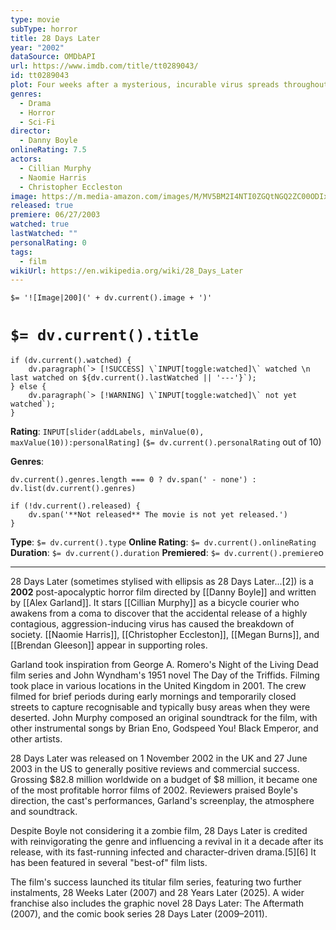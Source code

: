 ```yaml
---
type: movie
subType: horror
title: 28 Days Later
year: "2002"
dataSource: OMDbAPI
url: https://www.imdb.com/title/tt0289043/
id: tt0289043
plot: Four weeks after a mysterious, incurable virus spreads throughout the United Kingdom, a handful of survivors try to find sanctuary.
genres:
  - Drama
  - Horror
  - Sci-Fi
director:
  - Danny Boyle
onlineRating: 7.5
actors:
  - Cillian Murphy
  - Naomie Harris
  - Christopher Eccleston
image: https://m.media-amazon.com/images/M/MV5BM2I4NTI0ZGQtNGQ2ZC00ODIxLWI2N2QtMDBkNzI1NDhjYjE5XkEyXkFqcGc@._V1_SX300.jpg
released: true
premiere: 06/27/2003
watched: true
lastWatched: ""
personalRating: 0
tags:
  - film
wikiUrl: https://en.wikipedia.org/wiki/28_Days_Later
---
```


`$= '![Image|200](' + dv.current().image + ')'`

# `$= dv.current().title`

```dataviewjs
if (dv.current().watched) {
	dv.paragraph(`> [!SUCCESS] \`INPUT[toggle:watched]\` watched \n last watched on ${dv.current().lastWatched || '---'}`);
} else {
	dv.paragraph(`> [!WARNING] \`INPUT[toggle:watched]\` not yet watched`);
}
```

**Rating**:  `INPUT[slider(addLabels, minValue(0), maxValue(10)):personalRating]` (`$= dv.current().personalRating` out of 10)

**Genres**:
```dataviewjs
dv.current().genres.length === 0 ? dv.span(' - none') : dv.list(dv.current().genres)
```

```dataviewjs
if (!dv.current().released) {
	dv.span('**Not released** The movie is not yet released.')
}
```

**Type**: `$= dv.current().type`
**Online Rating**: `$= dv.current().onlineRating`
**Duration**:  `$= dv.current().duration`
**Premiered**: `$= dv.current().premiere`o

___

28 Days Later (sometimes stylised with ellipsis as 28 Days Later...[2]) is a **2002** post-apocalyptic horror film directed by [[Danny Boyle]] and written by [[Alex Garland]]. It stars [[Cillian Murphy]] as a bicycle courier who awakens from a coma to discover that the accidental release of a highly contagious, aggression-inducing virus has caused the breakdown of society. [[Naomie Harris]], [[Christopher Eccleston]], [[Megan Burns]], and [[Brendan Gleeson]] appear in supporting roles.

Garland took inspiration from George A. Romero's Night of the Living Dead film series and John Wyndham's 1951 novel The Day of the Triffids. Filming took place in various locations in the United Kingdom in 2001. The crew filmed for brief periods during early mornings and temporarily closed streets to capture recognisable and typically busy areas when they were deserted. John Murphy composed an original soundtrack for the film, with other instrumental songs by Brian Eno, Godspeed You! Black Emperor, and other artists.

28 Days Later was released on 1 November 2002 in the UK and 27 June 2003 in the US to generally positive reviews and commercial success. Grossing $82.8 million worldwide on a budget of $8 million, it became one of the most profitable horror films of 2002. Reviewers praised Boyle's direction, the cast's performances, Garland's screenplay, the atmosphere and soundtrack.

Despite Boyle not considering it a zombie film, 28 Days Later is credited with reinvigorating the genre and influencing a revival in it a decade after its release, with its fast-running infected and character-driven drama.[5][6] It has been featured in several "best-of" film lists.

The film's success launched its titular film series, featuring two further instalments, 28 Weeks Later (2007) and 28 Years Later (2025). A wider franchise also includes the graphic novel 28 Days Later: The Aftermath (2007), and the comic book series 28 Days Later (2009–2011).